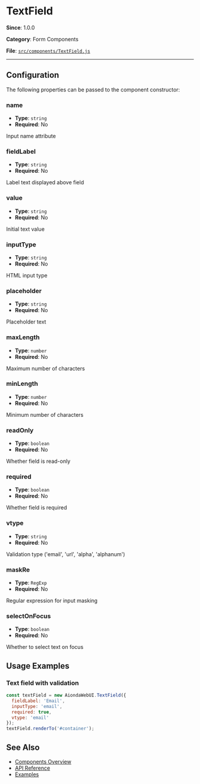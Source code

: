# TextField



**Since**: 1.0.0

**Category**: Form Components

**File**: [`src/components/TextField.js`](src/components/TextField.js)

---

## Configuration

The following properties can be passed to the component constructor:

### name

- **Type**: `string`
- **Required**: No

Input name attribute

### fieldLabel

- **Type**: `string`
- **Required**: No

Label text displayed above field

### value

- **Type**: `string`
- **Required**: No

Initial text value

### inputType

- **Type**: `string`
- **Required**: No

HTML input type

### placeholder

- **Type**: `string`
- **Required**: No

Placeholder text

### maxLength

- **Type**: `number`
- **Required**: No

Maximum number of characters

### minLength

- **Type**: `number`
- **Required**: No

Minimum number of characters

### readOnly

- **Type**: `boolean`
- **Required**: No

Whether field is read-only

### required

- **Type**: `boolean`
- **Required**: No

Whether field is required

### vtype

- **Type**: `string`
- **Required**: No

Validation type ('email', 'url', 'alpha', 'alphanum')

### maskRe

- **Type**: `RegExp`
- **Required**: No

Regular expression for input masking

### selectOnFocus

- **Type**: `boolean`
- **Required**: No

Whether to select text on focus




## Usage Examples

### Text field with validation


```javascript
const textField = new AiondaWebUI.TextField({
  fieldLabel: 'Email',
  inputType: 'email',
  required: true,
  vtype: 'email'
});
textField.renderTo('#container');
```


## See Also

- [Components Overview](../)
- [API Reference](../api/)
- [Examples](../examples/)